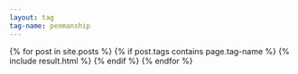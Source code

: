 ```yaml
---
layout: tag
tag-name: penmanship
---
```

{% for post in site.posts %}
{% if post.tags contains page.tag-name %}
{% include result.html %}
{% endif %}
{% endfor %}
